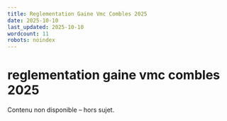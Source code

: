 ```yaml
---
title: Reglementation Gaine Vmc Combles 2025
date: 2025-10-10
last_updated: 2025-10-10
wordcount: 11
robots: noindex
---
```


# reglementation gaine vmc combles 2025

Contenu non disponible – hors sujet.